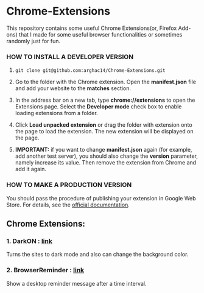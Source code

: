 # Chrome-Extensions
This repository contains some useful Chrome Extensions(or, Firefox Add-ons) that I made for some useful browser functionalities or sometimes randomly just for fun.
<h3>HOW TO INSTALL A DEVELOPER VERSION</h3>

1. `git clone git@github.com:arghac14/Chrome-Extensions.git`
2. Go to the folder with the Chrome extension. Open the **manifest.json** file and add your website to the **matches** section.
3. In the address bar on a new tab, type **chrome://extensions** to open the Extensions page. Select the **Developer mode** check box to enable loading extensions from a folder.

4. Click **Load unpacked extension** or drag the folder with extension onto the page to load the extension. The new extension will be displayed on the page.

5. **IMPORTANT:** if you want to change **manifest.json** again (for example, add another test server), you should also change the **version** parameter, namely increase its value. Then remove the extension from Chrome and add it again.


<h3>HOW TO MAKE A PRODUCTION VERSION</h3>
You should pass the procedure of publishing your extension in Google Web Store. For details, see the <a href="https://developer.chrome.com/webstore/get_started_simple#step5">official documentation</a>.

## Chrome Extensions:

### 1. DarkON : <a href="https://github.com/arghac14/Chrome-Extensions/tree/master/DarkOn">link</a>
Turns the sites to dark mode and also can change the background color.

### 2. BrowserReminder : <a href="https://github.com/arghac14/Chrome-Extensions/tree/master/BrowserReminder">link</a>
Show a desktop reminder message after a time interval.

